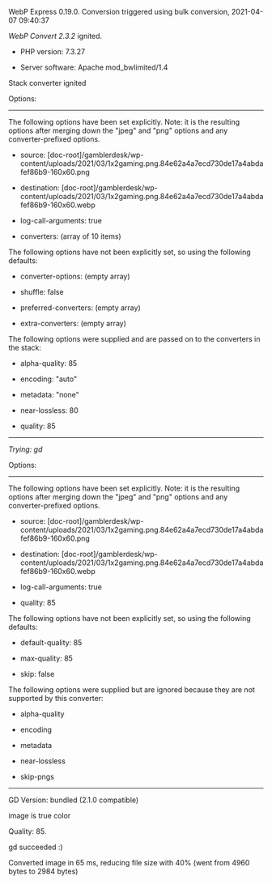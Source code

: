WebP Express 0.19.0. Conversion triggered using bulk conversion, 2021-04-07 09:40:37

*WebP Convert 2.3.2*  ignited.
- PHP version: 7.3.27
- Server software: Apache mod_bwlimited/1.4

Stack converter ignited

Options:
------------
The following options have been set explicitly. Note: it is the resulting options after merging down the "jpeg" and "png" options and any converter-prefixed options.
- source: [doc-root]/gamblerdesk/wp-content/uploads/2021/03/1x2gaming.png.84e62a4a7ecd730de17a4abdafef86b9-160x60.png
- destination: [doc-root]/gamblerdesk/wp-content/uploads/2021/03/1x2gaming.png.84e62a4a7ecd730de17a4abdafef86b9-160x60.webp
- log-call-arguments: true
- converters: (array of 10 items)

The following options have not been explicitly set, so using the following defaults:
- converter-options: (empty array)
- shuffle: false
- preferred-converters: (empty array)
- extra-converters: (empty array)

The following options were supplied and are passed on to the converters in the stack:
- alpha-quality: 85
- encoding: "auto"
- metadata: "none"
- near-lossless: 80
- quality: 85
------------


*Trying: gd* 

Options:
------------
The following options have been set explicitly. Note: it is the resulting options after merging down the "jpeg" and "png" options and any converter-prefixed options.
- source: [doc-root]/gamblerdesk/wp-content/uploads/2021/03/1x2gaming.png.84e62a4a7ecd730de17a4abdafef86b9-160x60.png
- destination: [doc-root]/gamblerdesk/wp-content/uploads/2021/03/1x2gaming.png.84e62a4a7ecd730de17a4abdafef86b9-160x60.webp
- log-call-arguments: true
- quality: 85

The following options have not been explicitly set, so using the following defaults:
- default-quality: 85
- max-quality: 85
- skip: false

The following options were supplied but are ignored because they are not supported by this converter:
- alpha-quality
- encoding
- metadata
- near-lossless
- skip-pngs
------------

GD Version: bundled (2.1.0 compatible)
image is true color
Quality: 85. 
gd succeeded :)

Converted image in 65 ms, reducing file size with 40% (went from 4960 bytes to 2984 bytes)
